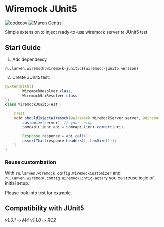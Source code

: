 # Wiremock JUnit5

[![codecov](https://codecov.io/gh/lanwen/wiremock-junit5/branch/master/graph/badge.svg)](https://codecov.io/gh/lanwen/wiremock-junit5)
[![Maven Central](https://img.shields.io/maven-central/v/ru.lanwen.wiremock/wiremock-junit5.svg)](https://maven-badges.herokuapp.com/maven-central/ru.lanwen.wiremock/wiremock-junit5)

Simple extension to inject ready-to-use wiremock server to JUnit5 test


## Start Guide

1. Add dependency

```
ru.lanwen.wiremock:wiremock-junit5:${wiremock-junit5.version}
```

2. Create JUnit5 test:

```java
@ExtendWith({
        WiremockResolver.class,
        WiremockUriResolver.class
})
class WiremockJUnit5Test {

    @Test
    void shouldInjectWiremock(@Wiremock WireMockServer server, @WiremockUri String uri) {
        customize(server); // your setup
        SomeApiClient api = SomeApiClient.connect(uri);

        Response response = api.call();
        assertThat(response.headers(), hasSize(1));
    }
}

```

### Reuse customization

With `ru.lanwen.wiremock.config.WiremockCustomizer` and `ru.lanwen.wiremock.config.WiremockConfigFactory`
you can reuse logic of initial setup.

Please look into test for example.

## Compatibility with JUnit5

*v1.0.1* `->` *M4*
*v1.1.0* `->` *RC2*
